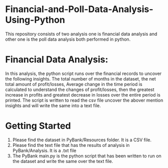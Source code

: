 # Financial-and-Poll-Data-Analysis-Using-Python

This repository consists of two analysis one is financial data analysis and other one is the poll data analysis both performed in python.

# Financial Data Analysis:

In this analysis, the python script runs over the financial records to uncover the following insights. The total number of months in the dataset, the net total amount of profit/losses, Average change in the time period is calculated to understand the changes of profit/losses, then the greatest increase in profits and greatest decrease in losses over the entire period is printed. The script is written to read the csv file uncover the abover mention insights and will write the same into a text file.

# Getting Started

1. Please find the dataset in PyBank/Resources folder. It is a CSV file.
2. Please find the text file that has the results of analysis in PyBank/Analysis. It is a .txt file
3. The PyBank main.py is the python script that has been written to run on the dataset and write the same over the text file.
